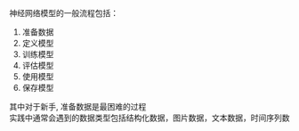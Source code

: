 
神经网络模型的一般流程包括：
1. 准备数据
2. 定义模型
3. 训练模型
4. 评估模型
5. 使用模型
6. 保存模型

其中对于新手, 准备数据是最困难的过程   
实践中通常会遇到的数据类型包括结构化数据，图片数据，文本数据，时间序列数  